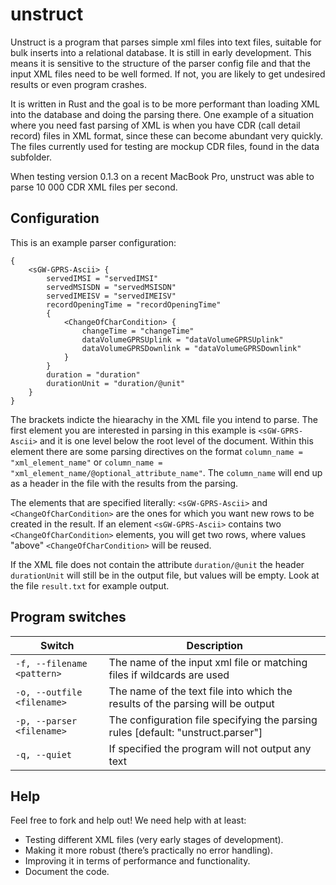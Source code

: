# unstruct
Unstruct is a program that parses simple xml files into text files, suitable for bulk inserts into a 
relational database. It is still in early development. This means it is sensitive to the structure of 
the parser config file and that the input XML files need to be well formed. If not, you are likely 
to get undesired results or even program crashes.

It is written in Rust and the goal is to be more performant than loading XML into the database and 
doing the parsing there. One example of a situation where you need fast parsing of XML is when you 
have CDR (call detail record) files in XML format, since these can become abundant very quickly. 
The files currently used for testing are mockup CDR files, found in the data subfolder. 

When testing version 0.1.3 on a recent MacBook Pro, unstruct was able to parse 10 000 CDR XML files 
per second.

## Configuration
This is an example parser configuration:
```
{
    <sGW-GPRS-Ascii> {
        servedIMSI = "servedIMSI"
        servedMSISDN = "servedMSISDN"
        servedIMEISV = "servedIMEISV"
        recordOpeningTime = "recordOpeningTime"
        {
            <ChangeOfCharCondition> {
                changeTime = "changeTime"
                dataVolumeGPRSUplink = "dataVolumeGPRSUplink"
                dataVolumeGPRSDownlink = "dataVolumeGPRSDownlink"
            }
        }
        duration = "duration"
        durationUnit = "duration/@unit"
    }
}
```
The brackets indicte the hiearachy in the XML file you intend to parse. The first element you are interested 
in parsing in this example  is `<sGW-GPRS-Ascii>` and it is one level below the root level of the document. 
Within this element there are some parsing directives  on the format `column_name = "xml_element_name"` or
`column_name = "xml_element_name/@optional_attribute_name"`. The `column_name` will end up as a header in 
the file with the results from the parsing. 

The elements that are specified literally: `<sGW-GPRS-Ascii>` and `<ChangeOfCharCondition>` are the ones for 
which you want new rows to be created in the result. If an element `<sGW-GPRS-Ascii>` contains two 
`<ChangeOfCharCondition>` elements, you will get two rows, where values "above" `<ChangeOfCharCondition>`
will be reused. 

If the XML file does not contain the attribute `duration/@unit` the header `durationUnit` will still be in 
the output file, but values will be empty. Look at the file `result.txt` for example output.

## Program switches

| Switch | Description |
|--------|-------------|
| `-f, --filename <pattern>` | The name of the input xml file or matching files if wildcards are used |
| `-o, --outfile <filename>` | The name of the text file into which the results of the parsing will be output |
| `-p, --parser <filename>` | The configuration file specifying the parsing rules [default: "unstruct.parser"] |
| `-q, --quiet` | If specified the program will not output any text |

## Help
Feel free to fork and help out! We need help with at least:

* Testing different XML files (very early stages of development).
* Making it more robust (there’s practically no error handling).
* Improving it in terms of performance and functionality.
* Document the code.
